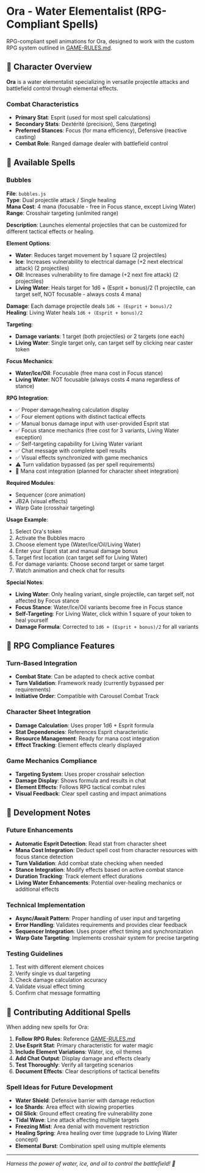 # Ora - Water Elementalist (RPG-Compliant Spells)

RPG-compliant spell animations for Ora, designed to work with the custom RPG system outlined in [GAME-RULES.md](../../../GAME-RULES.md).

## 🌊 Character Overview

**Ora** is a water elementalist specializing in versatile projectile attacks and battlefield control through elemental effects.

### Combat Characteristics
- **Primary Stat**: Esprit (used for most spell calculations)
- **Secondary Stats**: Dextérité (precision), Sens (targeting)
- **Preferred Stances**: Focus (for mana efficiency), Defensive (reactive casting)
- **Combat Role**: Ranged damage dealer with battlefield control

## 🫧 Available Spells

### Bubbles
**File**: `bubbles.js`  
**Type**: Dual projectile attack / Single healing  
**Mana Cost**: 4 mana (focusable - free in Focus stance, except Living Water)  
**Range**: Crosshair targeting (unlimited range)

**Description**: Launches elemental projectiles that can be customized for different tactical effects or healing.

**Element Options**:
- **Water**: Reduces target movement by 1 square (2 projectiles)
- **Ice**: Increases vulnerability to electrical damage (+2 next electrical attack) (2 projectiles)
- **Oil**: Increases vulnerability to fire damage (+2 next fire attack) (2 projectiles)
- **Living Water**: Heals target for 1d6 + (Esprit + bonus)/2 (1 projectile, can target self, NOT focusable - always costs 4 mana)

**Damage**: Each damage projectile deals `1d6 + (Esprit + bonus)/2`  
**Healing**: Living Water heals `1d6 + (Esprit + bonus)/2`

**Targeting**:
- **Damage variants**: 1 target (both projectiles) or 2 targets (one each)
- **Living Water**: Single target only, can target self by clicking near caster token

**Focus Mechanics**:
- **Water/Ice/Oil**: Focusable (free mana cost in Focus stance)
- **Living Water**: NOT focusable (always costs 4 mana regardless of stance)

**RPG Integration**:
- ✅ Proper damage/healing calculation display
- ✅ Four element options with distinct tactical effects
- ✅ Manual bonus damage input with user-provided Esprit stat
- ✅ Focus stance mechanics (free cost for 3 variants, Living Water exception)
- ✅ Self-targeting capability for Living Water variant
- ✅ Chat message with complete spell results
- ✅ Visual effects synchronized with game mechanics
- ⚠️ Turn validation bypassed (as per spell requirements)
- 🔄 Mana cost integration (planned for character sheet integration)

**Required Modules**:
- Sequencer (core animation)
- JB2A (visual effects)
- Warp Gate (crosshair targeting)

**Usage Example**:
1. Select Ora's token
2. Activate the Bubbles macro
3. Choose element type (Water/Ice/Oil/Living Water)
4. Enter your Esprit stat and manual damage bonus
5. Target first location (can target self for Living Water)
6. For damage variants: Choose second target or same target
7. Watch animation and check chat for results

**Special Notes**:
- **Living Water**: Only healing variant, single projectile, can target self, not affected by Focus stance
- **Focus Stance**: Water/Ice/Oil variants become free in Focus stance
- **Self-Targeting**: For Living Water, click within 1 square of your token to heal yourself
- **Damage Formula**: Corrected to `1d6 + (Esprit + bonus)/2` for all variants

## 🎯 RPG Compliance Features

### Turn-Based Integration
- **Combat State**: Can be adapted to check active combat
- **Turn Validation**: Framework ready (currently bypassed per requirements)
- **Initiative Order**: Compatible with Carousel Combat Track

### Character Sheet Integration
- **Damage Calculation**: Uses proper 1d6 + Esprit formula
- **Stat Dependencies**: References Esprit characteristic
- **Resource Management**: Ready for mana cost integration
- **Effect Tracking**: Element effects clearly displayed

### Game Mechanics Compliance
- **Targeting System**: Uses proper crosshair selection
- **Damage Display**: Shows formula and results in chat
- **Element Effects**: Follows RPG tactical combat rules
- **Visual Feedback**: Clear spell casting and impact animations

## 🔮 Development Notes

### Future Enhancements
- **Automatic Esprit Detection**: Read stat from character sheet
- **Mana Cost Integration**: Deduct spell cost from character resources with focus stance detection
- **Turn Validation**: Add combat state checking when needed
- **Stance Integration**: Modify effects based on active combat stance
- **Duration Tracking**: Track element effect durations
- **Living Water Enhancements**: Potential over-healing mechanics or additional effects

### Technical Implementation
- **Async/Await Pattern**: Proper handling of user input and targeting
- **Error Handling**: Validates requirements and provides clear feedback
- **Sequencer Integration**: Uses proper effect timing and synchronization
- **Warp Gate Targeting**: Implements crosshair system for precise targeting

### Testing Guidelines
1. Test with different element choices
2. Verify single vs dual targeting
3. Check damage calculation accuracy
4. Validate visual effect timing
5. Confirm chat message formatting

## 🤝 Contributing Additional Spells

When adding new spells for Ora:

1. **Follow RPG Rules**: Reference [GAME-RULES.md](../../../GAME-RULES.md)
2. **Use Esprit Stat**: Primary characteristic for water magic
3. **Include Element Variations**: Water, ice, oil themes
4. **Add Chat Output**: Display damage and effects clearly
5. **Test Thoroughly**: Verify all targeting scenarios
6. **Document Effects**: Clear descriptions of tactical benefits

### Spell Ideas for Future Development
- **Water Shield**: Defensive barrier with damage reduction
- **Ice Shards**: Area effect with slowing properties  
- **Oil Slick**: Ground effect creating fire vulnerability zone
- **Tidal Wave**: Line attack affecting multiple targets
- **Freezing Mist**: Area denial with movement restriction
- **Healing Spring**: Area healing over time (upgrade to Living Water concept)
- **Elemental Burst**: Combination spell using multiple elements

---

*Harness the power of water, ice, and oil to control the battlefield! 🌊*